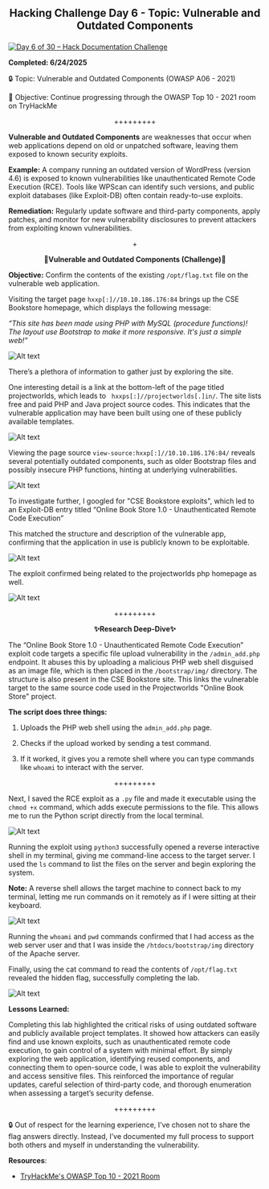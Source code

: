 **<p align="center">Hacking Challenge Day 6 - Topic: Vulnerable and Outdated Components</p>**
---
[![Day 6 of 30 – Hack Documentation Challenge](https://img.shields.io/badge/Day%206%20of%2030-Hack%20Documentation%20Challenge-crimson?style=for-the-badge&logo=tryhackme)](https://tryhackme.com)

**Completed: 6/24/2025**

🔒 Topic: Vulnerable and Outdated Components (OWASP A06 - 2021)

🎯 Objective: Continue progressing through the OWASP Top 10 - 2021 room on TryHackMe

<p align="center">+++++++++</p>

**Vulnerable and Outdated Components** are weaknesses that occur when web applications depend on old or unpatched software, leaving them exposed to known security exploits.

**Example:** A company running an outdated version of WordPress (version 4.6) is exposed to known vulnerabilities like unauthenticated Remote Code Execution (RCE). Tools like WPScan can identify such versions, and public exploit databases (like Exploit-DB) often contain ready-to-use exploits.

**Remediation:** Regularly update software and third-party components, apply patches, and monitor for new vulnerability disclosures to prevent attackers from exploiting known vulnerabilities.

<p align="center">+</p>

**<p align="center">📍Vulnerable and Outdated Components (Challenge)📍</p>**

**Objective:** Confirm the contents of the existing `/opt/flag.txt` file on the vulnerable web application.

Visiting the target page `hxxp[:]//10.10.186.176:84` brings up the CSE Bookstore homepage, which displays the following message:

*“This site has been made using PHP with MySQL (procedure functions)!
The layout use Bootstrap to make it more responsive. It's just a simple web!”*

![Alt text](https://github.com/chaiexe/TryHackMe-Write-ups/blob/main/OWASP-Top-10-2021/06-Vulnerable-and-Outdated-Components/Images/Screenshot%201.png)

There’s a plethora of information to gather just by exploring the site.

One interesting detail is a link at the bottom-left of the page titled projectworlds, which leads to ` hxxps[:]//projectworlds[.]in/`. The site lists free and paid PHP and Java project source codes. This indicates that the vulnerable application may have been built using one of these publicly available templates.

![Alt text](https://github.com/chaiexe/TryHackMe-Write-ups/blob/main/OWASP-Top-10-2021/06-Vulnerable-and-Outdated-Components/Images/Screenshot%202.png)

Viewing the page source `view-source:hxxp[:]//10.10.186.176:84/` reveals several potentially outdated components, such as older Bootstrap files and possibly insecure PHP functions, hinting at underlying vulnerabilities.

![Alt text](https://github.com/chaiexe/TryHackMe-Write-ups/blob/main/OWASP-Top-10-2021/06-Vulnerable-and-Outdated-Components/Images/Screenshot%203.png)

To investigate further, I googled for "CSE Bookstore exploits", which led to an Exploit-DB entry titled “Online Book Store 1.0 - Unauthenticated Remote Code Execution”

This matched the structure and description of the vulnerable app, confirming that the application in use is publicly known to be exploitable.

![Alt text](https://github.com/chaiexe/TryHackMe-Write-ups/blob/main/OWASP-Top-10-2021/06-Vulnerable-and-Outdated-Components/Images/Screenshot%204.png)

The exploit confirmed being related to the projectworlds php homepage as well.

![Alt text](https://github.com/chaiexe/TryHackMe-Write-ups/blob/main/OWASP-Top-10-2021/06-Vulnerable-and-Outdated-Components/Images/Screenshot%205.png)

<p align="center">+++++++++</p>

**<p align="center">✨Research Deep-Dive✨</p>**

The “Online Book Store 1.0 - Unauthenticated Remote Code Execution” exploit code targets a specific file upload vulnerability in the `/admin_add.php` endpoint. It abuses this by uploading a malicious PHP web shell disguised as an image file, which is then placed in the `/bootstrap/img/` directory. The structure is also present in the CSE Bookstore site. This links the vulnerable target to the same source code used in the Projectworlds "Online Book Store" project.

**The script does three things:**

1) Uploads the PHP web shell using the `admin_add.php` page.

2) Checks if the upload worked by sending a test command.

3) If it worked, it gives you a remote shell where you can type commands like `whoami` to interact with the server.

<p align="center">+++++++++</p>

Next, I saved the RCE exploit as a `.py` file and made it executable using the `chmod +x` command, which adds execute permissions to the file. This allows me to run the Python script directly from the local terminal.

![Alt text](https://github.com/chaiexe/TryHackMe-Write-ups/blob/main/OWASP-Top-10-2021/06-Vulnerable-and-Outdated-Components/Images/Screenshot%206.png)

Running the exploit using `python3` successfully opened a reverse interactive shell in my terminal, giving me command-line access to the target server. I used the `ls` command to list the files on the server and begin exploring the system.

**Note:** A reverse shell allows the target machine to connect back to my terminal, letting me run commands on it remotely as if I were sitting at their keyboard.

![Alt text](https://github.com/chaiexe/TryHackMe-Write-ups/blob/main/OWASP-Top-10-2021/06-Vulnerable-and-Outdated-Components/Images/Screenshot%207.png)

Running the `whoami` and `pwd` commands confirmed that I had access as the web server user and that I was inside the `/htdocs/bootstrap/img` directory of the Apache server.

Finally, using the cat command to read the contents of `/opt/flag.txt` revealed the hidden flag, successfully completing the lab.

![Alt text](https://github.com/chaiexe/TryHackMe-Write-ups/blob/main/OWASP-Top-10-2021/06-Vulnerable-and-Outdated-Components/Images/Screenshot%208.png)

**Lessons Learned:**

Completing this lab highlighted the critical risks of using outdated software and publicly available project templates. It showed how attackers can easily find and use known exploits, such as unauthenticated remote code execution, to gain control of a system with minimal effort. By simply exploring the web application, identifying reused components, and connecting them to open-source code, I was able to exploit the vulnerability and access sensitive files. This reinforced the importance of regular updates, careful selection of third-party code, and thorough enumeration when assessing a target’s security defense.

<p align="center">+++++++++</p>

🔒 Out of respect for the learning experience, I’ve chosen not to share the flag answers
directly. Instead, I’ve documented my full process to support both others and myself in
understanding the vulnerability.

**Resources**:
- [TryHackMe's OWASP Top 10 - 2021 Room](https://tryhackme.com/room/owasptop102021)
